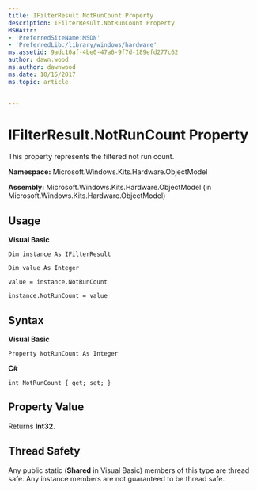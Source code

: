 ```yaml
---
title: IFilterResult.NotRunCount Property
description: IFilterResult.NotRunCount Property
MSHAttr:
- 'PreferredSiteName:MSDN'
- 'PreferredLib:/library/windows/hardware'
ms.assetid: 9adc10af-4be0-47a6-9f7d-189efd277c62
author: dawn.wood
ms.author: dawnwood
ms.date: 10/15/2017
ms.topic: article


---
```


# IFilterResult.NotRunCount Property


This property represents the filtered not run count.

**Namespace:** Microsoft.Windows.Kits.Hardware.ObjectModel

**Assembly:** Microsoft.Windows.Kits.Hardware.ObjectModel (in Microsoft.Windows.Kits.Hardware.ObjectModel)

## <span id="Usage"></span><span id="usage"></span><span id="USAGE"></span>Usage


**Visual Basic**

`Dim instance As IFilterResult`

`Dim value As Integer`

`value = instance.NotRunCount`

`instance.NotRunCount = value`

## <span id="Syntax"></span><span id="syntax"></span><span id="SYNTAX"></span>Syntax


**Visual Basic**

`Property NotRunCount As Integer`

**C#**

`int NotRunCount { get; set; }`

## <span id="Property_Value"></span><span id="property_value"></span><span id="PROPERTY_VALUE"></span>Property Value


Returns **Int32**.

## <span id="Thread_Safety"></span><span id="thread_safety"></span><span id="THREAD_SAFETY"></span>Thread Safety


Any public static (**Shared** in Visual Basic) members of this type are thread safe. Any instance members are not guaranteed to be thread safe.

 

 






